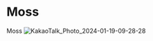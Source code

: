# Moss
Moss
![KakaoTalk_Photo_2024-01-19-09-28-28](https://github.com/ncs01060/Moss/assets/76548829/e462b05a-0a9b-488a-903f-cee17f75fdbe)
